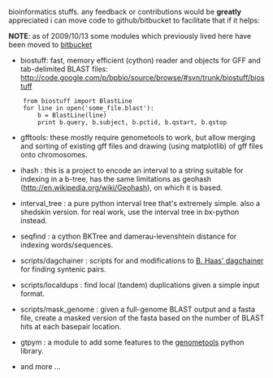 bioinformatics stuffs. any feedback or contributions would be **greatly** appreciated i can move code to github/bitbucket to facilitate that if it helps:

**NOTE**: as of 2009/10/13 some modules which previously lived here have been moved to [bitbucket](http://bitbucket.org/brentp/biostuff/)

  * biostuff: fast, memory efficient (cython) reader and objects for GFF and tab-delimited BLAST files: http://code.google.com/p/bpbio/source/browse/#svn/trunk/biostuff/biostuff
```
    from biostuff import BlastLine
    for line in open('some_file.blast'):
        b = BlastLine(line)
        print b.query, b.subject, b.pctid, b.qstart, b.qstop
```

  * gfftools: these mostly require genometools to work, but allow merging and sorting of existing gff files and drawing (using matplotlib) of gff files onto chromosomes.

  * ihash : this is a project to encode an interval to a string suitable for indexing in a b-tree, has the same limitations as geohash (http://en.wikipedia.org/wiki/Geohash), on which it is based.

  * interval\_tree : a pure python interval tree that's extremely simple. also a shedskin version. for real work, use the interval tree in bx-python instead.

  * seqfind : a cython BKTree and damerau-levenshtein distance for indexing words/sequences.

  * scripts/dagchainer : scripts for and modifications to [B. Haas' dagchainer](http://dagchainer.sourceforge.net) for finding syntenic pairs.

  * scripts/localdups : find local (tandem) duplications given a simple input format.

  * scripts/mask\_genome : given a full-genome BLAST output and a fasta file, create a masked version of the fasta based on the number of BLAST hits at each basepair location.

  * gtpym : a module to add some features to the [genometools](http://genometools.org) python library.

  * and more ...